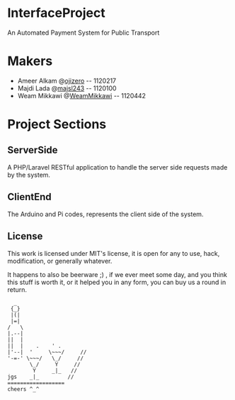 # InterfaceProject
An Automated Payment System for Public Transport

# Makers
* Ameer Alkam @[ojizero](https://github.com/ojizero) -- 1120217
* Majdi Lada @[majsl243](https://github.com/majsl243) -- 1120100
* Weam Mikkawi @[WeamMikkawi](https://github.com/WeamMikkawi) -- 1120442

# Project Sections
## ServerSide
A PHP/Laravel RESTful application to handle the server side requests made by the system.

## ClientEnd
The Arduino and Pi codes, represents the client side of the system.

## License
This work is licensed under MIT's license, it is open for any to use, hack, modification, or generally whatever.

It happens to also be beerware ;) , if we ever meet some day, and you think this stuff is worth it, or it helped you in any form, you can buy us a round in return.

```
  _
 {_}
 |(|
 |=|
/   \
|.--|
||  |
||  |    .    ' .
|'--|  '     \~~~/     //
'-=-' \~~~/   \_/     //
       \_/     Y     //
        Y     _|_   //
jgs    _|_         //
==================
cheers ^_^
```
